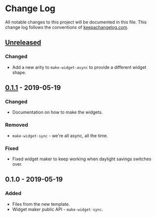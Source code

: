 # Change Log
All notable changes to this project will be documented in this file. This change log follows the conventions of [keepachangelog.com](http://keepachangelog.com/).

## [Unreleased]
### Changed
- Add a new arity to `make-widget-async` to provide a different widget shape.

## [0.1.1] - 2019-05-19
### Changed
- Documentation on how to make the widgets.

### Removed
- `make-widget-sync` - we're all async, all the time.

### Fixed
- Fixed widget maker to keep working when daylight savings switches over.

## 0.1.0 - 2019-05-19
### Added
- Files from the new template.
- Widget maker public API - `make-widget-sync`.

[Unreleased]: https://github.com/your-name/gilmour/compare/0.1.1...HEAD
[0.1.1]: https://github.com/your-name/gilmour/compare/0.1.0...0.1.1
